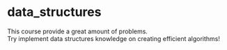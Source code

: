 # data_structures  
This course provide a great amount of problems.  
Try implement data structures knowledge on creating efficient algorithms!



